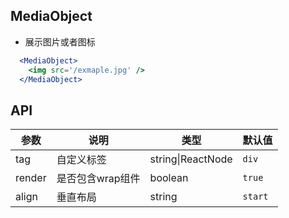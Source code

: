 ## MediaObject

- 展示图片或者图标

````jsx
  <MediaObject>
    <img src='/exmaple.jpg' />
  </MediaObject>
````

## API

| 参数 | 说明 | 类型 | 默认值 |
| --- | --- | --- | --- |
| tag | 自定义标签 | string\|ReactNode | `div` |
| render | 是否包含wrap组件 | boolean | `true` |
| align | 垂直布局 | string | `start` |
